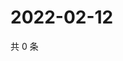 # 2022-02-12

共 0 条

<!-- BEGIN WEIBO -->
<!-- 最后更新时间 Sat Feb 12 2022 18:11:04 GMT+0800 (China Standard Time) -->

<!-- END WEIBO -->
